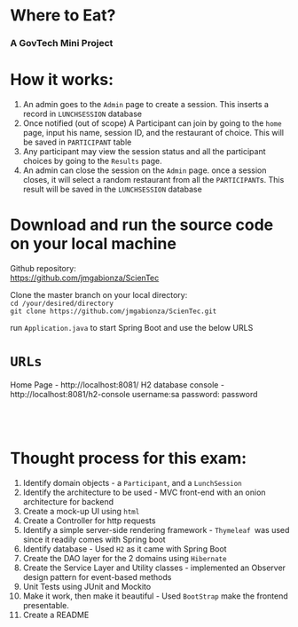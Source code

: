 Where to Eat?
=
<h3>A GovTech Mini Project</h3>

How it works:
=
1. An admin goes to the `Admin` page to create a session. This inserts a record in `LUNCHSESSION` database 
2. Once notified (out of scope) A Participant can join by going to the `home` page, input his name, session ID, and the restaurant of choice. This will be saved in `PARTICIPANT` table 
3. Any participant may view the session status and all the participant choices by going to the `Results` page.
4. An admin can close the session on the `Admin` page. once a session closes, it will select a random restaurant from all the `PARTICIPANT`s. This result will be saved in the `LUNCHSESSION` database


Download and run the source code on your local machine
=
Github repository: <br/>
https://github.com/jmgabionza/ScienTec


Clone the master branch on your local directory: <br/>
`cd /your/desired/directory` <br/>
`git clone https://github.com/jmgabionza/ScienTec.git`


run `Application.java` to start Spring Boot and use the below URLS

`URLs`
=
Home Page - http://localhost:8081/
H2 database console - http://localhost:8081/h2-console
username:sa 
password: password  
<br/>
<br/>
<br/>

Thought process for this exam:
=
1. Identify domain objects - a `Participant`, and a `LunchSession`
2. Identify the architecture to be used - MVC front-end with an onion architecture for backend
4. Create a mock-up UI using `html `
5. Create a Controller for http requests
6. Identify a simple server-side rendering framework - `Thymeleaf `was used since it readily comes with Spring boot
7. Identify database - Used `H2` as it came with Spring Boot
8. Create the DAO layer for the 2 domains using `Hibernate`
8. Create the Service Layer and Utility classes - implemented an Observer design pattern for event-based methods
9. Unit Tests using JUnit and Mockito
10. Make it work, then make it beautiful - Used `BootStrap` make the frontend presentable.
11. Create a README